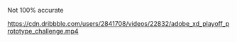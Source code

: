 Not 100% accurate

https://cdn.dribbble.com/users/2841708/videos/22832/adobe_xd_playoff_prototype_challenge.mp4

